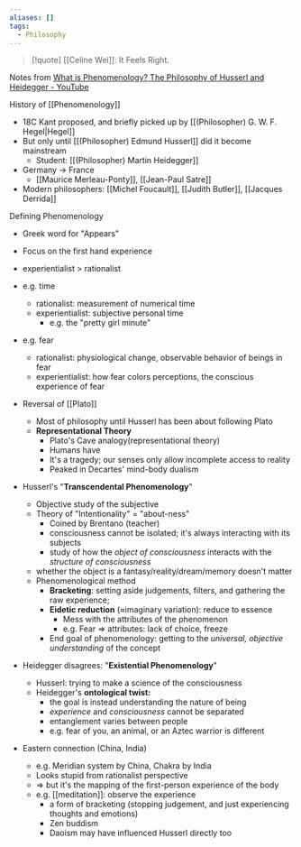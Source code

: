 ```yaml
---
aliases: []
tags:
  - Philosophy
---
```

> [!quote] [[Celine Wei]]: It Feels Right.

Notes from [What is Phenomenology? The Philosophy of Husserl and Heidegger - YouTube](https://www.youtube.com/watch?v=IvA9FxsM9G8)

History of [[Phenomenology]]
- 18C Kant proposed, and briefly picked up by [[(Philosopher) G. W. F. Hegel|Hegel]]
- But only until [[(Philosopher) Edmund Husserl]] did it become mainstream
	- Student: [[(Philosopher) Martin Heidegger]]
- Germany → France
	- [[Maurice Merleau-Ponty]], [[Jean-Paul Satre]]
- Modern philosophers: [[Michel Foucault]], [[Judith Butler]], [[Jacques Derrida]]

Defining Phenomenology
- Greek word for "Appears"
- Focus on the first hand experience
- experientialist > rationalist
- e.g. time
	- rationalist: measurement of numerical time
	- experientialist: subjective personal time
		- e.g. the "pretty girl minute"
- e.g. fear
	- rationalist: physiological change, observable behavior of beings in fear
	- experientialist: how fear colors perceptions, the conscious experience of fear

- Reversal of [[Plato]]
	- Most of philosophy until Husserl has been about following Plato
	- **Representational Theory**
		- Plato's Cave analogy(representational theory)
		- Humans have
		- It's a tragedy; our senses only allow incomplete access to reality
		- Peaked in Decartes' mind-body dualism

- Husserl's "**Transcendental Phenomenology**"
	- Objective study of the subjective
	- Theory of "Intentionality" = "about-ness"
		- Coined by Brentano (teacher)
		- consciousness cannot be isolated; it's always interacting with its subjects
		- study of how the _object of consciousness_ interacts with the _structure of consciousness_
	- whether the object is a fantasy/reality/dream/memory doesn't matter
	- Phenomenological method
		- **Bracketing**: setting aside judgements, filters, and gathering the raw experience;
		- **Eidetic reduction** ($\approx$imaginary variation): reduce to essence
			- Mess with the attributes of the phenomenon
			- e.g. Fear ⇒ attributes: lack of choice, freeze
		- End goal of phenomenology: getting to the _universal, objective understanding_ of the concept

- Heidegger disagrees: "**Existential Phenomenology**"
	- Husserl: trying to make a science of the consciousness
	- Heidegger's **ontological twist:**
		- the goal is instead understanding the nature of being
		- _experience_ and _consciousness_ cannot be separated
		- entanglement varies between people
		- e.g. fear of you, an animal, or an Aztec warrior is different

- Eastern connection (China, India)
	- e.g. Meridian system by China, Chakra by India
	- Looks stupid from rationalist perspective
	- ⇒ but it's the mapping of the first-person experience of the body
	- e.g. [[meditation]]: observe the experience
		- a form of bracketing (stopping judgement, and just experiencing thoughts and emotions)
		- Zen buddism
		- Daoism may have influenced Husserl directly too
